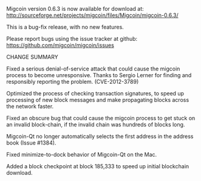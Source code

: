 Migcoin version 0.6.3 is now available for download at:
  http://sourceforge.net/projects/migcoin/files/Migcoin/migcoin-0.6.3/

This is a bug-fix release, with no new features.

Please report bugs using the issue tracker at github:
  https://github.com/migcoin/migcoin/issues

CHANGE SUMMARY

Fixed a serious denial-of-service attack that could cause the
migcoin process to become unresponsive. Thanks to Sergio Lerner
for finding and responsibly reporting the problem. (CVE-2012-3789)

Optimized the process of checking transaction signatures, to
speed up processing of new block messages and make propagating
blocks across the network faster.

Fixed an obscure bug that could cause the migcoin process to get
stuck on an invalid block-chain, if the invalid chain was
hundreds of blocks long.

Migcoin-Qt no longer automatically selects the first address
in the address book (Issue #1384).

Fixed minimize-to-dock behavior of Migcoin-Qt on the Mac.

Added a block checkpoint at block 185,333 to speed up initial
blockchain download.
